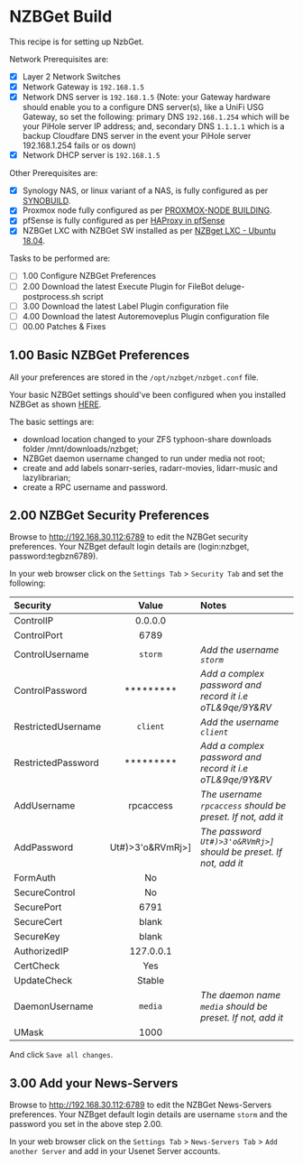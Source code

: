 # NZBGet Build
This recipe is for setting up NzbGet.

Network Prerequisites are:
- [x] Layer 2 Network Switches
- [x] Network Gateway is `192.168.1.5`
- [x] Network DNS server is `192.168.1.5` (Note: your Gateway hardware should enable you to a configure DNS server(s), like a UniFi USG Gateway, so set the following: primary DNS `192.168.1.254` which will be your PiHole server IP address; and, secondary DNS `1.1.1.1` which is a backup Cloudfare DNS server in the event your PiHole server 192.168.1.254 fails or os down)
- [x] Network DHCP server is `192.168.1.5`

Other Prerequisites are:
- [x] Synology NAS, or linux variant of a NAS, is fully configured as per [SYNOBUILD](https://github.com/ahuacate/synobuild#synobuild).
- [x] Proxmox node fully configured as per [PROXMOX-NODE BUILDING](https://github.com/ahuacate/proxmox-node/blob/master/README.md#proxmox-node-building).
- [x] pfSense is fully configured as per [HAProxy in pfSense](https://github.com/ahuacate/proxmox-reverseproxy/blob/master/README.md#haproxy-in-pfsense)
- [x] NZBGet LXC with NZBGet SW installed as per [NZBget LXC - Ubuntu 18.04](https://github.com/ahuacate/proxmox-lxc-media/blob/master/README.md#300-nzbget-lxc---ubuntu-1804).

Tasks to be performed are:
- [ ] 1.00 Configure NZBGet Preferences
- [ ] 2.00 Download the latest Execute Plugin for FileBot deluge-postprocess.sh script
- [ ] 3.00 Download the latest Label Plugin configuration file
- [ ] 4.00 Download the latest Autoremoveplus Plugin configuration file
- [ ] 00.00 Patches & Fixes

## 1.00 Basic NZBGet Preferences
All your preferences are stored in the `/opt/nzbget/nzbget.conf` file. 

Your basic NZBGet settings should've been configured when you installed NZBGet as shown [HERE](https://github.com/ahuacate/proxmox-lxc-media/blob/master/README.md#308-edit-nzbget-configuration-file---ubuntu-1804).

The basic settings are:
*  download location changed to your ZFS typhoon-share downloads folder /mnt/downloads/nzbget;
*  NZBGet daemon username changed to run under media not root;
*  create and add labels sonarr-series, radarr-movies, lidarr-music and lazylibrarian;
*  create a RPC username and password.

## 2.00 NZBGet Security Preferences
Browse to http://192.168.30.112:6789 to edit the NZBGet security preferences. Your NZBget default login details are (login:nzbget, password:tegbzn6789).

In your web browser click on the `Settings Tab` > `Security Tab` and set the following:

| Security | Value | Notes
| :---  | :---: | :---
| ControlIP | 0.0.0.0
| ControlPort | 6789
| ControlUsername | `storm` | *Add the username `storm`*
| ControlPassword | ********* | *Add a complex password and record it i.e oTL&9qe/9Y&RV*
| RestrictedUsername | `client` | *Add the username `client`*
| RestrictedPassword | ********* | *Add a complex password and record it i.e oTL&9qe/9Y&RV*
| AddUsername | rpcaccess | *The username `rpcaccess` should be preset. If not, add it*
| AddPassword | Ut#)>3'o&RVmRj>] | *The password `Ut#)>3'o&RVmRj>]` should be preset. If not, add it*
| FormAuth | No
| SecureControl | No
| SecurePort | 6791
| SecureCert | blank
| SecureKey | blank
| AuthorizedIP | 127.0.0.1
| CertCheck | Yes
| UpdateCheck | Stable
| DaemonUsername | `media` | *The daemon name `media` should be preset. If not, add it*
| UMask | 1000

And click `Save all changes`.

## 3.00 Add your News-Servers
Browse to http://192.168.30.112:6789 to edit the NZBGet News-Servers preferences. Your NZBget default login details are username `storm` and the password you set in the above step 2.00.

In your web browser click on the `Settings Tab` > `News-Servers Tab` > `Add another Server` and add in your Usenet Server accounts.

